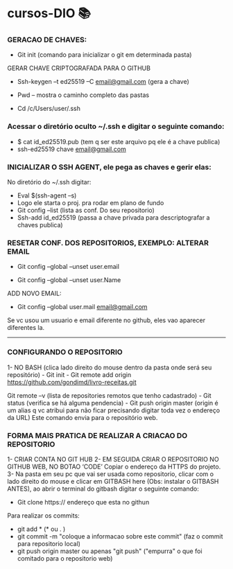 # cursos-DIO  :books:


### GERACAO DE CHAVES:

- Git init (comando para inicializar o git em determinada pasta)

GERAR CHAVE CRIPTOGRAFADA PARA O GITHUB

- Ssh-keygen –t ed25519 –C email@gmail.com   (gera a chave)

 - Pwd – mostra o caminho completo das pastas
 - Cd /c/Users/user/.ssh

### Acessar o diretório oculto ~/.ssh  e digitar o seguinte comando:
- $ cat id_ed25519.pub  (tem q ser este arquivo pq ele é a chave publica)
- ssh-ed25519 chave email@gmail.com

### INICIALIZAR O SSH AGENT, ele pega as chaves e gerir elas:
No diretório do ~/.ssh   digitar:
- Eval $(ssh-agent –s)
- Logo ele starta o proj. pra rodar em plano de fundo
- Git config –list  (lista as conf. Do seu repositorio)
- Ssh-add id_ed25519   (passa a chave privada para descriptografar a chaves publica)

### RESETAR CONF. DOS REPOSITORIOS, EXEMPLO: ALTERAR EMAIL
 - Git config –global –unset user.email

 - Git config –global –unset user.Name

ADD NOVO EMAIL:
- Git config –global user.mail email@gmail.com

Se vc usou um usuario e email diferente no github, eles vao aparecer diferentes la.
__________________________________________________________________________________________


### CONFIGURANDO O REPOSITORIO
1- NO BASH  (clica lado direito do mouse dentro da pasta onde será seu repositório)
	- Git init 
	- Git remote add origin https://github.com/gondimd/livro-receitas.git

Git remote –v (lista de repositories remotos que tenho cadastrado) 
	- Git status (verifica se há alguma pendencia)
	- Git push  origin master     (origin é um alias q vc atribui para não ficar precisando digitar toda vez o endereço da URL) Este comando envia para o repositório web.


### FORMA MAIS PRATICA DE REALIZAR A CRIACAO DO REPOSITORIO
1-	CRIAR CONTA NO GIT HUB
2-	EM SEGUIDA CRIAR O REPOSITORIO NO GITHUB WEB, NO BOTAO ‘CODE’ Copiar o endereço da HTTPS do projeto.
3-	Na pasta em seu pc que vai ser usada como repositorio, clicar com o lado direito do mouse e clicar em GITBASH here (Obs: instalar o GITBASH ANTES), ao abrir o terminal do gitbash digitar o seguinte comando:

 - Git clone https:// endereço que esta no githun

Para realizar os commits:
- git add *  (* ou . )
- git commit -m "coloque a informacao sobre este commit"   (faz o commit para repositorio local)
- git push origin master ou apenas "git push" ("empurra" o que foi comitado para o repositorio web)
